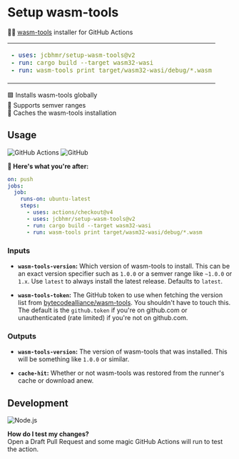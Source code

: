 # Setup wasm-tools

👩‍💻 [wasm-tools](https://github.com/bytecodealliance/wasm-tools) installer for GitHub Actions

<table align=center><td>

```yml
- uses: jcbhmr/setup-wasm-tools@v2
- run: cargo build --target wasm32-wasi
- run: wasm-tools print target/wasm32-wasi/debug/*.wasm
```

</table>

🟪 Installs wasm-tools globally \
🔢 Supports semver ranges \
📁 Caches the wasm-tools installation

## Usage

![GitHub Actions](https://img.shields.io/static/v1?style=for-the-badge&message=GitHub+Actions&color=2088FF&logo=GitHub+Actions&logoColor=FFFFFF&label=)
![GitHub](https://img.shields.io/static/v1?style=for-the-badge&message=GitHub&color=181717&logo=GitHub&logoColor=FFFFFF&label=)

**🚀 Here's what you're after:**

```yml
on: push
jobs:
  job:
    runs-on: ubuntu-latest
    steps:
      - uses: actions/checkout@v4
      - uses: jcbhmr/setup-wasm-tools@v2
      - run: cargo build --target wasm32-wasi
      - run: wasm-tools print target/wasm32-wasi/debug/*.wasm
```

### Inputs

- **`wasm-tools-version`:** Which version of wasm-tools to install. This can be an exact version specifier such as `1.0.0` or a semver range like `~1.0.0` or `1.x`. Use `latest` to always install the latest release. Defaults to `latest`.

- **`wasm-tools-token`:** The GitHub token to use when fetching the version list from [bytecodealliance/wasm-tools](https://github.com/bytecodealliance/wasm-tools/releases). You shouldn't have to touch this. The default is the `github.token` if you're on github.com or unauthenticated (rate limited) if you're not on github.com.

### Outputs

- **`wasm-tools-version`:** The version of wasm-tools that was installed. This will be something like `1.0.0` or similar.

- **`cache-hit`:** Whether or not wasm-tools was restored from the runner's cache or download anew.

## Development

![Node.js](https://img.shields.io/static/v1?style=for-the-badge&message=Node.js&color=339933&logo=Node.js&logoColor=FFFFFF&label=)

**How do I test my changes?** \
Open a Draft Pull Request and some magic GitHub Actions will run to test the action.
